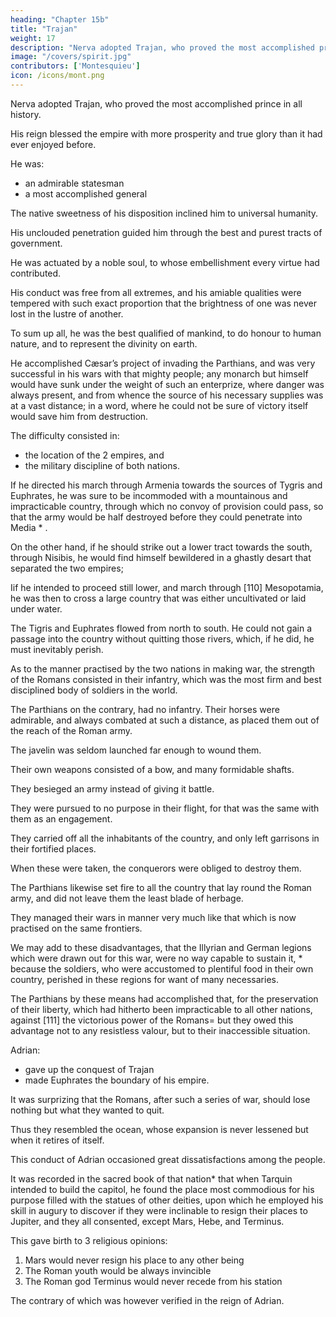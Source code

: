 ```yaml
---
heading: "Chapter 15b"
title: "Trajan"
weight: 17
description: "Nerva adopted Trajan, who proved the most accomplished prince in all history"
image: "/covers/spirit.jpg"
contributors: ['Montesquieu']
icon: /icons/mont.png
---
```




Nerva adopted Trajan, who proved the most accomplished prince in all history.

<!-- It was a happiness to be born under  -->

His reign blessed the empire with more prosperity and true glory than it had ever enjoyed before. 

He was:
- an admirable statesman
- a most accomplished general

The native sweetness of his disposition inclined him to universal humanity. 

His unclouded penetration guided him through the best and purest tracts of government.

He was actuated by a noble soul, to whose embellishment every virtue had contributed. 

His conduct was free from all extremes, and his amiable qualities were tempered with such exact proportion that the brightness of one was never lost in the lustre of another. 

To sum up all, he was the best qualified of mankind, to do honour to human nature, and to represent the divinity on earth.

He accomplished Cæsar’s project of invading the Parthians, and was very successful in his wars with that mighty people; any monarch but himself would have sunk under the weight of such an enterprize, where danger was always present, and from whence the source of his necessary supplies was at a vast distance; in a word, where he could not be sure of victory itself would save him from destruction.

The difficulty consisted in:
- the location of the 2 empires, and
- the military discipline of both nations. 

If he directed his march through Armenia towards the sources of Tygris and Euphrates, he was sure to be incommoded with a mountainous and impracticable country, through which no convoy of provision could pass, so that the army would be half destroyed before they could penetrate into Media * . 

On the other hand, if he should strike out a lower tract towards the south, through Nisibis, he would find himself bewildered in a ghastly desart that separated the two empires; 

Iif he intended to proceed still lower, and march through [110] Mesopotamia, he was then to cross a large country that was either uncultivated or laid under water. 

The Tigris and Euphrates flowed from north to south. He could not gain a passage into the country without quitting those rivers, which, if he did, he must inevitably perish.

As to the manner practised by the two nations in making war, the strength of the Romans consisted in their infantry, which was the most firm and best disciplined body of soldiers in the world.

The Parthians on the contrary, had no infantry. Their horses were admirable, and always combated at such a distance, as placed them out of the reach of the Roman army. 

The javelin was seldom launched far enough to wound them. 

Their own weapons consisted of a bow, and many formidable shafts. 

They besieged an army instead of giving it battle. 

They were pursued to no purpose in their flight, for that was the same with them as an engagement. 

They carried off all the inhabitants of the country, and only left garrisons in their fortified places. 

When these were taken, the conquerors were obliged to destroy them. 

The Parthians likewise set fire to all the country that lay round the Roman army, and did not leave them the least blade of herbage. 

They managed their wars in manner very much like that which is now practised on the same frontiers.

We may add to these disadvantages, that the Illyrian and German legions which were drawn out for this war, were no way capable to sustain it, * because the soldiers, who were accustomed to plentiful food in their own country, perished in these regions for want of many necessaries.

The Parthians by these means had accomplished that, for the preservation of their liberty, which had hitherto been impracticable to all other nations, against [111] the victorious power of the Romans=  but they owed this advantage not to any resistless valour, but to their inaccessible situation.

Adrian:
- gave up the conquest of Trajan
- made Euphrates the boundary of his empire.

It was surprizing that the Romans, after such a series of war, should lose nothing but what they wanted to quit. 

Thus they resembled the ocean, whose expansion is never lessened but when it retires of itself.

This conduct of Adrian occasioned great dissatisfactions among the people. 

It was recorded in the sacred book of that nation* that when Tarquin intended to build the capitol, he found the place most commodious for his purpose filled with the statues of other deities, upon which he employed his skill in augury to discover if they were inclinable to resign their places to Jupiter, and they all consented, except Mars, Hebe, and Terminus. 

This gave birth to 3 religious opinions:

1. Mars would never resign his place to any other being
2. The Roman youth would be always invincible
3. The Roman god Terminus would never recede from his station

The contrary of which was however verified in the reign of Adrian.
